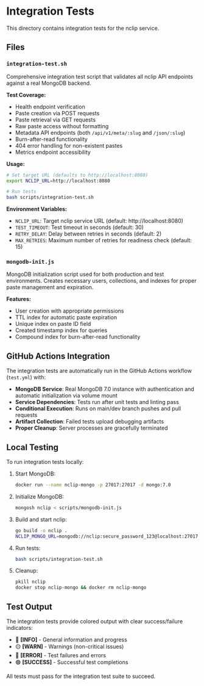 # Integration Tests

This directory contains integration tests for the nclip service.

## Files

### `integration-test.sh`
Comprehensive integration test script that validates all nclip API endpoints against a real MongoDB backend.

**Test Coverage:**
- Health endpoint verification
- Paste creation via POST requests
- Paste retrieval via GET requests  
- Raw paste access without formatting
- Metadata API endpoints (both `/api/v1/meta/:slug` and `/json/:slug`)
- Burn-after-read functionality
- 404 error handling for non-existent pastes
- Metrics endpoint accessibility

**Usage:**
```bash
# Set target URL (defaults to http://localhost:8080)
export NCLIP_URL=http://localhost:8080

# Run tests
bash scripts/integration-test.sh
```

**Environment Variables:**
- `NCLIP_URL`: Target nclip service URL (default: http://localhost:8080)
- `TEST_TIMEOUT`: Test timeout in seconds (default: 30)
- `RETRY_DELAY`: Delay between retries in seconds (default: 2)
- `MAX_RETRIES`: Maximum number of retries for readiness check (default: 15)

### `mongodb-init.js`
MongoDB initialization script used for both production and test environments. Creates necessary users, collections, and indexes for proper paste management and expiration.

**Features:**
- User creation with appropriate permissions
- TTL index for automatic paste expiration
- Unique index on paste ID field
- Created timestamp index for queries
- Compound index for burn-after-read functionality

## GitHub Actions Integration

The integration tests are automatically run in the GitHub Actions workflow (`test.yml`) with:

- **MongoDB Service**: Real MongoDB 7.0 instance with authentication and automatic initialization via volume mount
- **Service Dependencies**: Tests run after unit tests and linting pass
- **Conditional Execution**: Runs on main/dev branch pushes and pull requests
- **Artifact Collection**: Failed tests upload debugging artifacts
- **Proper Cleanup**: Server processes are gracefully terminated

## Local Testing

To run integration tests locally:

1. Start MongoDB:
   ```bash
   docker run --name nclip-mongo -p 27017:27017 -d mongo:7.0
   ```

2. Initialize MongoDB:
   ```bash
   mongosh nclip < scripts/mongodb-init.js
   ```

3. Build and start nclip:
   ```bash
   go build -o nclip .
   NCLIP_MONGO_URL=mongodb://nclip:secure_password_123@localhost:27017/nclip?authSource=admin ./nclip &
   ```

4. Run tests:
   ```bash
   bash scripts/integration-test.sh
   ```

5. Cleanup:
   ```bash
   pkill nclip
   docker stop nclip-mongo && docker rm nclip-mongo
   ```

## Test Output

The integration tests provide colored output with clear success/failure indicators:
- 🔵 **[INFO]** - General information and progress
- 🟡 **[WARN]** - Warnings (non-critical issues)
- 🔴 **[ERROR]** - Test failures and errors
- 🟢 **[SUCCESS]** - Successful test completions

All tests must pass for the integration test suite to succeed.